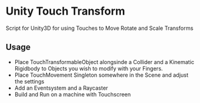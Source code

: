 # Unity Touch Transform
Script for Unity3D for using Touches to Move Rotate and Scale Transforms

## Usage
- Place TouchTransformableObject alongsinde a Collider and a Kinematic Rigidbody to Objects you wish to modify with your Fingers.
- Place TouchMovement Singleton somewhere in the Scene and adjust the settings
- Add an Eventsystem and a Raycaster
- Build and Run on a machine with Touchscreen